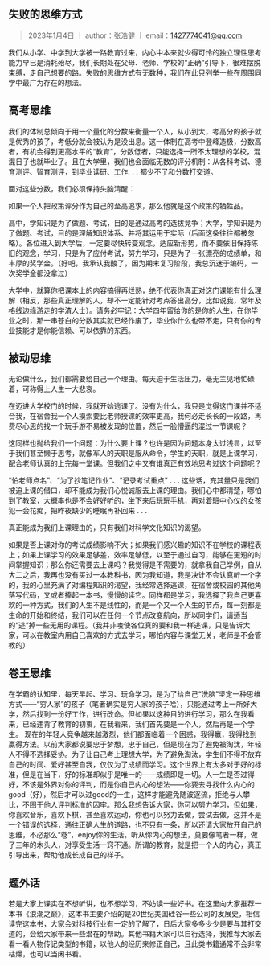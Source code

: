 ## 失败的思维方式
> 2023年1月4日 ｜ author：张浩健 ｜ email：1427774041@qq.com

我们从小学、中学到大学被一路教育过来，内心中本来就少得可怜的独立理性思考能力早已是消耗殆尽，我们长期处在父母、老师、学校的“正确”引导下，很难摆脱束缚，走自己想要的路。失败的思维方式有无数种，我们在此只列举一些在周围同学中最广为存在的想法。

## 高考思维

我们的体制总倾向于用一个量化的分数来衡量一个人，从小到大，考高分的孩子就是优秀的孩子，考低分就会被认为是没出息。这一体制在高考中登峰造极，分数高者，有机会得到更高水平的“教育”，分数低者，只能选择一所不太理想的学校，混混日子也就毕业了。且在大学里，我们也会面临无数的评分机制：从各科考试、德育测评、智育测评，到毕业读研、工作. . . 都少不了和分数打交道。

面对这些分数，我们必须保持头脑清醒：

如果一个人把政策评分作为自己的至高追求，那么他就是这个政策的牺牲品。

高中，学知识是为了做题、考试，目的是通过高考的选拔竞争；大学，学知识是为了做题、考试，目的是理解知识体系、并将其运用于实际（后面这条往往都被忽略）。各位进入到大学后，一定要尽快转变观念，适应新形势，而不要依旧保持陈旧的观念，学习，只是为了应付考试，努力学习，只是为了一张漂亮的成绩单，和丰厚的奖学金。（好吧，我承认我酸了，因为期末复习阶段，我总沉迷于编码，一次奖学金都没拿过）

大学中，就算你把课本上的内容搞得再烂熟，绝不代表你真正对这门课能有什么理解（相反，那些真正理解的人，却不一定能针对考点答出高分，比如说我，常年及格线边缘游走的学渣人士）。请务必牢记：大学四年留给你的是你的人生，在你毕业之时，那一串苍白的分数其实就已经作废了，毕业你什么也带不走，只有你的专业技能才是你能信赖、可以依靠的东西。

## 被动思维

无论做什么，我们都需要给自己一个理由。每天迫于生活压力，毫无主见地忙碌着，可称得上人生一大悲哀。

在迈进大学校门的时候，我就开始逃课了。没有为什么，我只是觉得这门课并不适合我，在宿舍我一个人摸索要比老师授课的效率更高，我何必走长长的一段路，再费尽心思的找一个玩手游不易被发现的位置，然后一脸懵逼的混过一节课呢？

这同样也抛给我们一个问题：为什么要上课？也许是因为问题本身太过浅显，以至于我们甚至懒于思考，就像军人的天职是服从命令，学生的天职，就是上课学习，配合老师认真的上完每一堂课。但我们之中又有谁真正有效地思考过这个问题呢？

“怕老师点名”、“为了抄笔记作业”、“记录考试重点” . . . 这些话，充其量只是我们被迫上课的借口，却不能成为我们心悦诚服去上课的理由。我们心中都清楚，哪怕到了教室，大概率也是不会好好听的，坐下来后玩玩手机，再对着班中心仪的女孩犯一会花痴，把昨夜缺少的睡眠再补回来 . . .

真正能成为我们上课理由的，只有我们对科学文化知识的渴望。

如果是否上课对你的考试成绩影响不大；如果我们感兴趣的知识不在学校的课程表上；如果上课学习的效果足够差，效率足够低，以至于通过自习，能够在更短的时间掌握知识；那么你还需要去上课吗？我觉得是不需要的，就拿我自己举例，自从大二之后，我再也没有买过一本教科书，因为我知道，我是决计不会认真听一个字的，我的心里充满了对编程知识的渴望，我经常选择逃课，在宿舍或校园的其他角落写代码，又或者捧起一本书，慢慢的读它。同样都是学习，我选择了我自己更喜欢的一种方式，我们的人生不是线性的，而是一个又一个人生的节点，每一刻都是生命的开始和终结，我们可以在任何一个节点改变航向，所以同学们，请适当的“逃”掉一些无用的课程。（我并非唆使各位真的要和我一样逃课，只是告诉大家，可以在教室内用自己喜欢的方式去学习，哪怕内容与课堂无关，老师是不会管教的）

## 卷王思维
在学霸的认知里，每天早起、学习、玩命学习，是为了给自己“洗脑”坚定一种思维方式——“穷人家”的孩子（笔者确实是穷人家的孩子哈），只能通过考上一所好大学，然后找到一份好工作，进行改命。但如果以这种目的进行学习，那么在我看来，已经违背了教育的初衷，在我看来，我们首先要是一个人，然后再是一个学生。 现在的年轻人竞争越来越激烈，他们都面临着一个困惑，我得赢，我得找到赢得方法。以前大家都说要忠于梦想，忠于自己，但是现在为了避免被淘汰，年轻人不得不选择妥协。为了让自己考上理想大学，为了避免淘汰，学生们不得不放弃自己的时间、爱好甚至自我，仅仅为了成绩而学习。这个世界上有太多对于好的标准，但是在当下，好的标准却似乎是唯一的——成绩即是一切。人一生是否过得好，不该是外界对你的评判，而是你自己内心的想法——你要去寻找什么内心的good（好），然后才可以过good的一生，这样才能避免随波逐流，拒绝与人攀比，不困于他人评判标准的囚牢。那么我想告诉大家，你可以努力学习，但如果，你喜欢音乐，喜欢下棋，甚至喜欢运动，你也可以努力去做，尝试去做，这并不是一个错误的选择，通往正确人生的道路，也不只有一条，所以还请大家放开自己的思维，不必那么“卷”，enjoy你的生活，听从你内心的想法，莫要像笔者一样，做了三年的木头人，对享受生活一窍不通。所谓的教育，就是把一个人的内心，真正引导出来，帮助他成长成自己的样子。



## 题外话

若是大家上课实在不想听讲，也不想学习，不妨读一些好书。在这里向大家推荐一本书《浪潮之巅》，这本书主要介绍的是20世纪美国硅谷一些公司的发展史，相信读完这本书，大家会对科技行业有一定的了解了，日后大家多多少少是要与其打交道的，会给大家带来一些潜在的帮助。其他书籍大家可以自行选择，我推荐大家去看一看人物传记类型的书籍，以他人的经历来修正自己，且此类书籍通常不会非常枯燥，也可以当闲书看。
